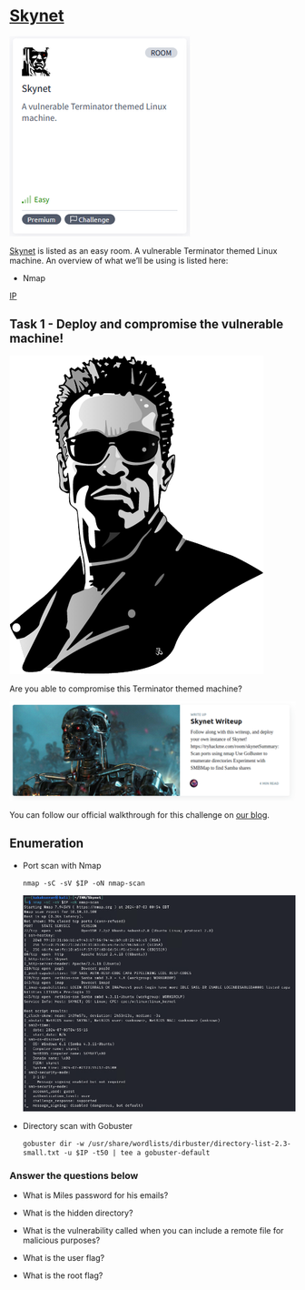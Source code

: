 # [Skynet](https://tryhackme.com/r/room/skynet)

![Skynet](./images/Skynet.png)

[Skynet](https://tryhackme.com/r/room/skynet) is listed as an easy room. A vulnerable Terminator themed Linux machine. An overview of what we’ll be using is listed here:

* Nmap


[IP](./images/IP.png)

## Task 1 - Deploy and compromise the vulnerable machine!

![logo](./images/logo.png)

Are you able to compromise this Terminator themed machine?

![blog](./images/blog.png)

You can follow our official walkthrough for this challenge on [our blog](https://blog.tryhackme.com/skynet-writeup/).

## Enumeration

* Port scan with Nmap

	```
	nmap -sC -sV $IP -oN nmap-scan
	```

	![nmap](./images/nmap.png)

* Directory scan with Gobuster

	```
	gobuster dir -w /usr/share/wordlists/dirbuster/directory-list-2.3-small.txt -u $IP -t50 | tee a gobuster-default
	```



### Answer the questions below

* What is Miles password for his emails?

* What is the hidden directory?

* What is the vulnerability called when you can include a remote file for malicious purposes?

* What is the user flag?

* What is the root flag?


